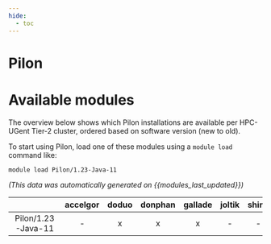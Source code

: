 ```yaml
---
hide:
  - toc
---
```


Pilon
=====

# Available modules


The overview below shows which Pilon installations are available per HPC-UGent Tier-2 cluster, ordered based on software version (new to old).

To start using Pilon, load one of these modules using a `module load` command like:

```shell
module load Pilon/1.23-Java-11
```

*(This data was automatically generated on {{modules_last_updated}})*  

| |accelgor|doduo|donphan|gallade|joltik|shinx|
| :---: | :---: | :---: | :---: | :---: | :---: | :---: |
|Pilon/1.23-Java-11|-|x|x|x|-|-|
